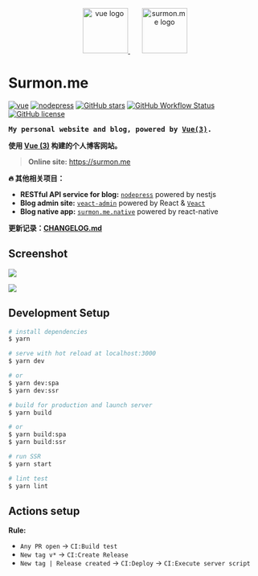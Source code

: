 <p align="center">
  <a href="https://vuejs.org" target="blank">
    <img src="https://raw.githubusercontent.com/surmon-china/surmon.me/master/presses/vue-logo.png" height="90" alt="vue logo" />
  </a>
  <span>&nbsp;&nbsp;&nbsp;&nbsp;&nbsp;</span>
  <a href="https://github.com/surmon-china/surmon.me" target="blank">
    <img src="https://raw.githubusercontent.com/surmon-china/surmon.me/master/presses/logo.png" height="90" alt="surmon.me logo" />
  </a>
</p>

# Surmon.me

[![vue](https://img.shields.io/badge/MADE%20WITH-VUE-42a97a?style=for-the-badge&labelColor=35495d)](https://vuejs.org)
[![nodepress](https://img.shields.io/badge/NODE-PRESS-83BA2F?style=for-the-badge&labelColor=90C53F)](https://github.com/surmon-china/nodepress)
[![GitHub stars](https://img.shields.io/github/stars/surmon-china/surmon.me.svg?style=for-the-badge)](https://github.com/surmon-china/surmon.me/stargazers)
[![GitHub Workflow Status](https://img.shields.io/github/workflow/status/surmon-china/surmon.me/Deploy?style=for-the-badge&label=Deploy)](https://github.com/surmon-china/surmon.me/actions?query=workflow:%22Deploy%22)
[![GitHub license](https://img.shields.io/github/license/surmon-china/surmon.me.svg?style=for-the-badge)](https://github.com/surmon-china/surmon.me/blob/master/LICENSE)

<strong><samp>My personal website and blog, powered by [Vue(3)](https://vuejs.org).<samp></strong>

**使用 [Vue (3)](https://vuejs.org) 构建的个人博客网站。**

> **Online site:** https://surmon.me

**🔥 其他相关项目：**

- **RESTful API service for blog:** [`nodepress`](https://github.com/surmon-china/nodepress) powered by nestjs
- **Blog admin site:** [`veact-admin`](https://github.com/surmon-china/veact-admin) powered by React & [`Veact`](https://github.com/veactjs/veact)
- **Blog native app:** [`surmon.me.native`](https://github.com/surmon-china/surmon.me.native) powered by react-native

**更新记录：[CHANGELOG.md](https://github.com/surmon-china/surmon.me/blob/master/CHANGELOG.md)**

## Screenshot

![](https://raw.githubusercontent.com/surmon-china/surmon.me/master/presses/pc.png)

![](https://raw.githubusercontent.com/surmon-china/surmon.me/master/presses/mobile.png)

## Development Setup

```bash
# install dependencies
$ yarn

# serve with hot reload at localhost:3000
$ yarn dev

# or
$ yarn dev:spa
$ yarn dev:ssr

# build for production and launch server
$ yarn build

# or
$ yarn build:spa
$ yarn build:ssr

# run SSR
$ yarn start

# lint test
$ yarn lint
```

## Actions setup

**Rule:**

- `Any PR open` → `CI:Build test`
- `New tag v*` → `CI:Create Release`
- `New tag | Release created` → `CI:Deploy` → `CI:Execute server script`
